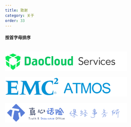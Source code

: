 ```yaml
---
title: 致谢
category: 关于
order: 33
---
```


#### 按首字母排序

<br>
<img src="/images/daocloud-dcs.png" width="400" />
<br>
<br>
<img src="/images/emc-atmos.png" width="400" />
<br>
<br>
<img src="/images/bowxeon-tio.png" width="400" />
